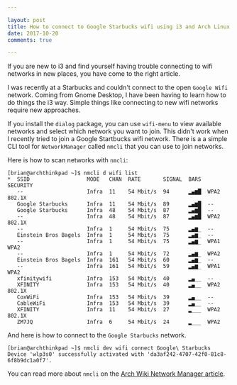 ```yaml
---

layout: post
title: How to connect to Google Starbucks wifi using i3 and Arch Linux
date: 2017-10-20
comments: true

---
```


If you are new to i3 and find yourself having trouble connecting to wifi networks in new places, you have come to the right article. 

I was recently at a Starbucks and couldn't connect to the open `Google Wifi` network. Coming from Gnome Desktop, I have been having to learn how to do things the i3 way. Simple things like connecting to new wifi networks require new approaches. 

If you install the `dialog` package, you can use `wifi-menu` to view available networks and select which network you want to join. This didn't work when I recently tried to join a Google Startbucks wifi network. There is a a simple CLI tool for `NetworkManager` called `nmcli` that you can use to join networks. 

Here is how to scan networks with `nmcli`: 

```terminal
[brian@archthinkpad ~]$ nmcli d wifi list
*  SSID                  MODE   CHAN  RATE       SIGNAL  BARS  SECURITY    
   --                    Infra  11    54 Mbit/s  94      ▂▄▆█  WPA2 802.1X 
   Google Starbucks      Infra  11    54 Mbit/s  89      ▂▄▆█  --          
   Google Starbucks      Infra  48    54 Mbit/s  87      ▂▄▆█  --          
   --                    Infra  48    54 Mbit/s  87      ▂▄▆█  WPA2 802.1X 
   --                    Infra  1     54 Mbit/s  75      ▂▄▆_  --          
   Einstein Bros Bagels  Infra  1     54 Mbit/s  75      ▂▄▆_  --          
   --                    Infra  1     54 Mbit/s  75      ▂▄▆_  WPA1 WPA2   
   --                    Infra  1     54 Mbit/s  72      ▂▄▆_  WPA2        
   Einstein Bros Bagels  Infra  161   54 Mbit/s  60      ▂▄▆_  --          
   --                    Infra  161   54 Mbit/s  59      ▂▄▆_  WPA1 WPA2   
   xfinitywifi           Infra  153   54 Mbit/s  40      ▂▄__  --          
   XFINITY               Infra  153   54 Mbit/s  40      ▂▄__  WPA2 802.1X 
   CoxWiFi               Infra  153   54 Mbit/s  39      ▂▄__  --          
   CableWiFi             Infra  153   54 Mbit/s  39      ▂▄__  --          
   XFINITY               Infra  11    54 Mbit/s  27      ▂___  WPA2 802.1X 
   ZM7JQ                 Infra  6     54 Mbit/s  24      ▂___  WPA2      
```
And here is how to connect to the `Google Starbucks` network. 

```terminal
[brian@archthinkpad ~]$ nmcli dev wifi connect Google\ Starbucks
Device 'wlp3s0' successfully activated with 'da3af242-4707-42f0-81c8-6f8b9dc1a0f7'.
```

You can read more about `nmcli` on the [Arch Wiki Network Manager article](https://wiki.archlinux.org/index.php/NetworkManager). 


